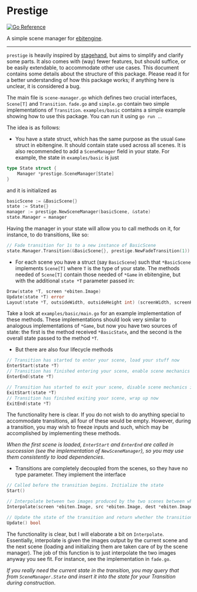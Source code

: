 # Prestige

[![Go Reference](https://pkg.go.dev/badge/github.com/mbrc12/prestige.svg)](https://pkg.go.dev/github.com/mbrc12/prestige)

A simple scene manager for [ebitengine](https://ebitengine.org/).

---- 

`prestige` is heavily inspired by [stagehand](https://github.com/joelschutz/stagehand), but aims to simplify and clarify
some parts. It also comes with (way) fewer features, but should suffice, or be easily extendable, to accommodate other
use cases. This document contains some details about the structure of this package. Please read it for a better
understanding of how this package works; if anything here is unclear, it is considered a bug.

The main file is `scene-manager.go` which defines two crucial interfaces, `Scene[T]` and `Transition`. `fade.go` and
`simple.go` contain two simple implementations of `Transition`. `examples/basic` contains a simple example showing how
to use this package. You can run it using `go run .`.

The idea is as follows:

* You have a state struct, which has the same purpose as the usual `Game` struct in ebitengine. It should contain
state used across all scenes. It is also recommended to add a `SceneManager` field in your state. For example,
the state in `examples/basic` is just

```go
type State struct {
    Manager *prestige.SceneManager[State]
}
```
and it is initialized as 
```go
basicScene := &BasicScene{}
state := State{}
manager := prestige.NewSceneManager(basicScene, &state)
state.Manager = manager
```
Having the manager in your state will allow you to call methods on it, for instance, to do transitions, like so:
```go
// Fade transition for 1s to a new instance of BasicScene
state.Manager.Transition(&BasicScene{}, prestige.NewFadeTransition(1)) 
```

* For each scene you have a struct (say `BasicScene`) such that `*BasicScene` implements `Scene[T]` 
where `T` is the type of your state. The methods needed of `Scene[T]` contain those needed of `*Game` in ebitengine,
but with the additional `state *T` parameter passed in:
```go
Draw(state *T, screen *ebiten.Image)
Update(state *T) error
Layout(state *T, outsideWidth, outsideHeight int) (screenWidth, screenHeight int)
```
Take a look at `examples/basic/main.go` for an example implementation of these methods. These implementations should
look very similar to analogous implementations of `*Game`, but now you have two sources of state: the first is the method
received `*BasicState`, and the second is the overall state passed to the method `*T`.

* But there are also four lifecycle methods 
```go
// Transition has started to enter your scene, load your stuff now
EnterStart(state *T)
// Transition has finished entering your scene, enable scene mechanics if they were disabled
EnterEnd(state *T)

// Transition has started to exit your scene, disable scene mechanics if you like
ExitStart(state *T)
// Transition has finished exiting your scene, wrap up now
ExitEnd(state *T)
```
The functionality here is clear. If you do not wish to do anything special to accommodate transitions, all four of these
would be empty. However, during a transition, you may wish to freeze inputs and such, which may be accomplished by
implementing these methods.

_When the first scene is loaded, `EnterStart` and `EnterEnd` are called in succession (see the implementation of 
`NewSceneManager`), so you may use them consistently to load dependencies_.

* Transitions are completely decoupled from the scenes, so they have no type parameter. They implement the interface
```go
// Called before the transition begins. Initialize the state
Start()

// Interpolate between two images produced by the two scenes between whom this transition exists
Interpolate(screen *ebiten.Image, src *ebiten.Image, dest *ebiten.Image)

// Update the state of the transition and return whether the transition has finished
Update() bool
```
The functionality is clear, but I will elaborate a bit on `Interpolate`. Essentially, interpolate is given the
images output by the current scene and the next scene (loading and initializing them are taken care of by the scene
manager). The job of this function is to just interpolate the two images anyway you see fit. For instance, 
see the implementation in `fade.go`. 

_If you really need the current state in the transition, you may query that from `SceneManager.State` and insert it into
the state for your Transition during construction_.
